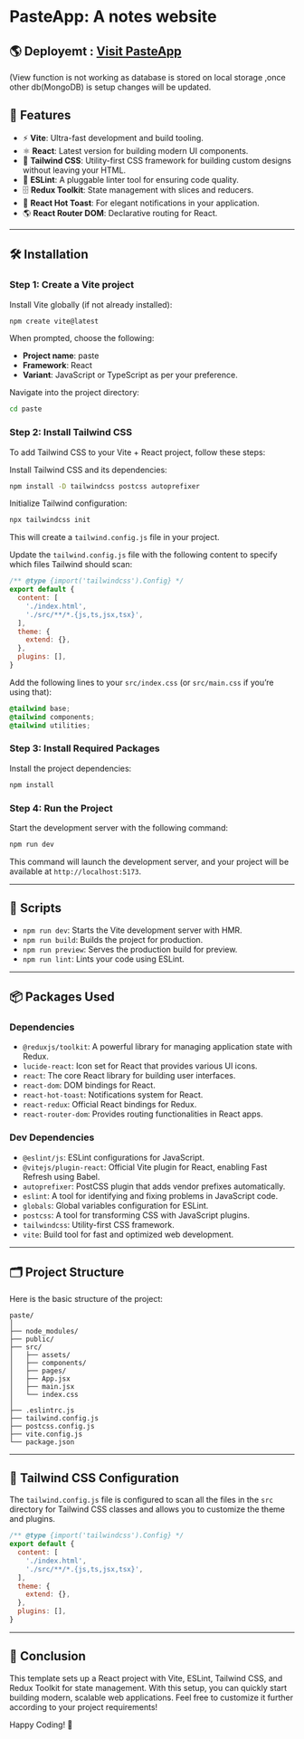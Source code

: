 # PasteApp: A notes website


## 🌎 Deployemt : [Visit PasteApp]([https://pastenote.vercel.app/])

(View function is not working as database is stored on local storage ,once other db(MongoDB) is setup changes will be updated.

## 🚀 Features
- ⚡ **Vite**: Ultra-fast development and build tooling.
- ⚛️ **React**: Latest version for building modern UI components.
- 🎨 **Tailwind CSS**: Utility-first CSS framework for building custom designs without leaving your HTML.
- 🧹 **ESLint**: A pluggable linter tool for ensuring code quality.
- 🗄️ **Redux Toolkit**: State management with slices and reducers.
- 🔔 **React Hot Toast**: For elegant notifications in your application.
- 🌎 **React Router DOM**: Declarative routing for React.

---

## 🛠️ Installation

### Step 1: Create a Vite project
Install Vite globally (if not already installed):

```sh
npm create vite@latest
```

When prompted, choose the following:
- **Project name**: paste
- **Framework**: React
- **Variant**: JavaScript or TypeScript as per your preference.

Navigate into the project directory:

```sh
cd paste
```

### Step 2: Install Tailwind CSS
To add Tailwind CSS to your Vite + React project, follow these steps:

Install Tailwind CSS and its dependencies:

```sh
npm install -D tailwindcss postcss autoprefixer
```

Initialize Tailwind configuration:

```sh
npx tailwindcss init
```

This will create a `tailwind.config.js` file in your project.

Update the `tailwind.config.js` file with the following content to specify which files Tailwind should scan:

```js
/** @type {import('tailwindcss').Config} */
export default {
  content: [
    './index.html',
    './src/**/*.{js,ts,jsx,tsx}',
  ],
  theme: {
    extend: {},
  },
  plugins: [],
}
```

Add the following lines to your `src/index.css` (or `src/main.css` if you’re using that):

```css
@tailwind base;
@tailwind components;
@tailwind utilities;
```

### Step 3: Install Required Packages
Install the project dependencies:

```sh
npm install
```

### Step 4: Run the Project
Start the development server with the following command:

```sh
npm run dev
```

This command will launch the development server, and your project will be available at `http://localhost:5173`.

---

## 📜 Scripts
- `npm run dev`: Starts the Vite development server with HMR.
- `npm run build`: Builds the project for production.
- `npm run preview`: Serves the production build for preview.
- `npm run lint`: Lints your code using ESLint.

---

## 📦 Packages Used

### Dependencies
- `@reduxjs/toolkit`: A powerful library for managing application state with Redux.
- `lucide-react`: Icon set for React that provides various UI icons.
- `react`: The core React library for building user interfaces.
- `react-dom`: DOM bindings for React.
- `react-hot-toast`: Notifications system for React.
- `react-redux`: Official React bindings for Redux.
- `react-router-dom`: Provides routing functionalities in React apps.

### Dev Dependencies
- `@eslint/js`: ESLint configurations for JavaScript.
- `@vitejs/plugin-react`: Official Vite plugin for React, enabling Fast Refresh using Babel.
- `autoprefixer`: PostCSS plugin that adds vendor prefixes automatically.
- `eslint`: A tool for identifying and fixing problems in JavaScript code.
- `globals`: Global variables configuration for ESLint.
- `postcss`: A tool for transforming CSS with JavaScript plugins.
- `tailwindcss`: Utility-first CSS framework.
- `vite`: Build tool for fast and optimized web development.

---

## 🗂️ Project Structure

Here is the basic structure of the project:

```
paste/
│
├── node_modules/
├── public/
├── src/
│   ├── assets/
│   ├── components/
│   ├── pages/
│   ├── App.jsx
│   ├── main.jsx
│   └── index.css
│
├── .eslintrc.js
├── tailwind.config.js
├── postcss.config.js
├── vite.config.js
└── package.json
```

---

## 🎨 Tailwind CSS Configuration
The `tailwind.config.js` file is configured to scan all the files in the `src` directory for Tailwind CSS classes and allows you to customize the theme and plugins.

```js
/** @type {import('tailwindcss').Config} */
export default {
  content: [
    './index.html',
    './src/**/*.{js,ts,jsx,tsx}',
  ],
  theme: {
    extend: {},
  },
  plugins: [],
}
```

---

## 🎯 Conclusion
This template sets up a React project with Vite, ESLint, Tailwind CSS, and Redux Toolkit for state management. With this setup, you can quickly start building modern, scalable web applications. Feel free to customize it further according to your project requirements!

Happy Coding! 🚀

